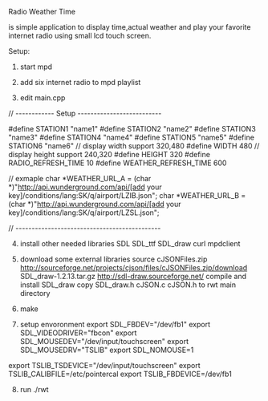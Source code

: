 Radio Weather Time

is simple application to display time,actual weather
and play your favorite internet radio using 
small lcd touch screen.

Setup:
 1. start mpd 

 2. add six internet radio to mpd playlist

 3. edit main.cpp

 
// ------------ Setup --------------------------

#define STATION1 "name1"
#define STATION2 "name2"
#define STATION3 "name3"
#define STATION4 "name4"
#define STATION5 "name5"
#define STATION6 "name6"
// display width support 320,480
#define WIDTH 480
// display height support 240,320
#define HEIGHT 320
#define RADIO_REFRESH_TIME 10
#define WEATHER_REFRESH_TIME 600

// exmaple 
char *WEATHER_URL_A = (char *)"http://api.wunderground.com/api/[add your key]/conditions/lang:SK/q/airport/LZIB.json";
char *WEATHER_URL_B = (char *)"http://api.wunderground.com/api/[add your key]/conditions/lang:SK/q/airport/LZSL.json";

// ---------------------------------------------


 4. install other needed libraries
    SDL 
    SDL_ttf
    SDL_draw 
    curl 
    mpdclient

 5. download some external libraries source
     cJSONFiles.zip http://sourceforge.net/projects/cjson/files/cJSONFiles.zip/download
     SDL_draw-1.2.13.tar.gz http://sdl-draw.sourceforge.net/
     compile and install SDL_draw
     copy SDL_draw.h cJSON.c cJSON.h to rwt main directory
 
 6. make 

 7. setup envoronment
   export SDL_FBDEV="/dev/fb1"
   export SDL_VIDEODRIVER="fbcon"
   export SDL_MOUSEDEV="/dev/input/touchscreen"
   export SDL_MOUSEDRV="TSLIB"
   export SDL_NOMOUSE=1

   export TSLIB_TSDEVICE="/dev/input/touchscreen"
   export TSLIB_CALIBFILE=/etc/pointercal
   export TSLIB_FBDEVICE=/dev/fb1

 8. run ./rwt

